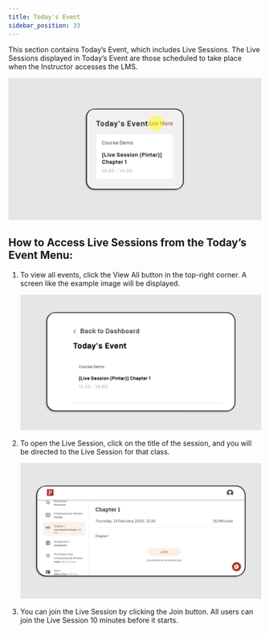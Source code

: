 ```yaml
---
title: Today's Event
sidebar_position: 33
---
```

This section contains Today’s Event, which includes Live Sessions. The Live Sessions displayed in Today’s Event are those scheduled to take place when the Instructor accesses the LMS.

![](/img/today_s-skills-eng_1.png)

## How to Access Live Sessions from the Today’s Event Menu:

1. To view all events, click the View All button in the top-right corner. A screen like the example image will be displayed.

   ![](/img/today_s-skills-eng_2.png)
2. To open the Live Session, click on the title of the session, and you will be directed to the Live Session for that class.

   ![](/img/today_s-skills-eng_3.png)
3. You can join the Live Session by clicking the Join button. All users can join the Live Session 10 minutes before it starts.
